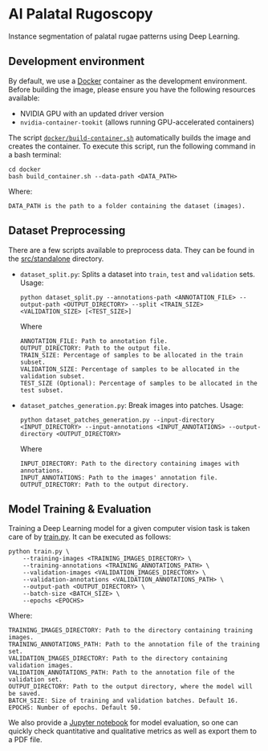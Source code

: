 # AI Palatal Rugoscopy

Instance segmentation of palatal rugae patterns using Deep Learning.

## Development environment

By default, we use a [Docker](https://www.docker.com/) container as the development environment.
Before building the image, please ensure you have the following resources available:

- NVIDIA GPU with an updated driver version
- `nvidia-container-tookit` (allows running GPU-accelerated containers)

The script [`docker/build-container.sh`](docker/build-container.sh) automatically builds the image and creates the container. To execute this script, run the following command in a bash terminal:

```shell
cd docker
bash build_container.sh --data-path <DATA_PATH>
```

Where:

```
DATA_PATH is the path to a folder containing the dataset (images).
```

## Dataset Preprocessing

There are a few scripts available to preprocess data. They can be found in the [src/standalone](src/standalone/) directory.

- `dataset_split.py`: Splits a dataset into `train`, `test` and `validation` sets. Usage: 
  ```shell
  python dataset_split.py --annotations-path <ANNOTATION_FILE> --output-path <OUTPUT_DIRECTORY> --split <TRAIN_SIZE> <VALIDATION_SIZE> [<TEST_SIZE>]
  ```
    Where
  ```
  ANNOTATION_FILE: Path to annotation file.
  OUTPUT_DIRECTORY: Path to the output file.
  TRAIN_SIZE: Percentage of samples to be allocated in the train subset.
  VALIDATION_SIZE: Percentage of samples to be allocated in the validation subset.
  TEST_SIZE (Optional): Percentage of samples to be allocated in the test subset.
  ```

- `dataset_patches_generation.py`: Break images into patches. Usage:
  ```shell
  python dataset_patches_generation.py --input-directory <INPUT_DIRECTORY> --input-annotations <INPUT_ANNOTATIONS> --output-directory <OUTPUT_DIRECTORY>
  ```
    Where
  ```
  INPUT_DIRECTORY: Path to the directory containing images with annotations.
  INPUT_ANNOTATIONS: Path to the images' annotation file.
  OUTPUT_DIRECTORY: Path to the output directory.
  ```

## Model Training & Evaluation

Training a Deep Learning model for a given computer vision task is taken care of by
[train.py](src/training/train.py). It can be executed as follows:

```shell
python train.py \
    --training-images <TRAINING_IMAGES_DIRECTORY> \
    --training-annotations <TRAINING_ANNOTATIONS_PATH> \
    --validation-images <VALIDATION_IMAGES_DIRECTORY> \
    --validation-annotations <VALIDATION_ANNOTATIONS_PATH> \
    --output-path <OUTPUT_DIRECTORY> \
    --batch-size <BATCH_SIZE> \
    --epochs <EPOCHS> 
```

Where:

```
TRAINING_IMAGES_DIRECTORY: Path to the directory containing training images.
TRAINING_ANNOTATIONS_PATH: Path to the annotation file of the training set.
VALIDATION_IMAGES_DIRECTORY: Path to the directory containing validation images.
VALIDATION_ANNOTATIONS_PATH: Path to the annotation file of the validation set.
OUTPUT_DIRECTORY: Path to the output directory, where the model will be saved.
BATCH_SIZE: Size of training and validation batches. Default 16.
EPOCHS: Number of epochs. Default 50.
``` 

We also provide a [Jupyter notebook](src/evaluation/evaluation.ipynb) for model evaluation, so one can quickly check quantitative and qualitative metrics as well as export them to a PDF file.